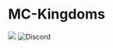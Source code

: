# MC-Kingdoms
![ ](https://www.bisecthosting.com/images/CF/MCKingdoms/BH_MC_HEADER.webp)
![Discord](https://img.shields.io/discord/920716981303377952?style=for-the-badge&logo=discord&logoColor=CEEAFC&labelColor=0C124C&color=95BD20&link=https%3A%2F%2Fdiscord.gg%2FJyURxyJFxZ)

